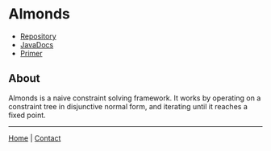 # Almonds

- [Repository](https://github.com/HoneyRoasted/Almonds)
- [JavaDocs](https://honeyroasted.github.io/Almonds/)
- [Primer](primer.md)

## About

Almonds is a naive constraint solving framework. It works by operating on a constraint tree in disjunctive normal form, and iterating until it reaches a fixed point.

---
[Home](../index.md) | [Contact](../contact.md)